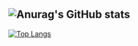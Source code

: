 ![Anurag's GitHub stats](https://github-readme-stats.vercel.app/api?username=Stefan456789&show_icons=true&theme=radical)
---
[![Top Langs](https://github-readme-stats.vercel.app/api/top-langs/?username=Stefan456789&layout=compact&theme=radical)](https://github.com/anuraghazra/github-readme-stats)
